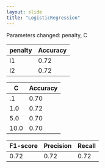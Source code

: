 ```yaml
---
layout: slide
title: "LogisticRegression"
---
```


Parameters changed: penalty, C


|  penalty | Accuracy |
|----------|----------|
|    l1    |   0.72   |
|    l2    |   0.72   |


|     C    | Accuracy |
|----------|----------|
|    .1    |   0.70   |
|    1.0   |   0.72   |
|    5.0   |   0.70   |
|   10.0   |   0.70   |


| F1-score |Precision |  Recall  |
|----------|----------|----------|
|   0.72   |   0.72   |   0.72   |
